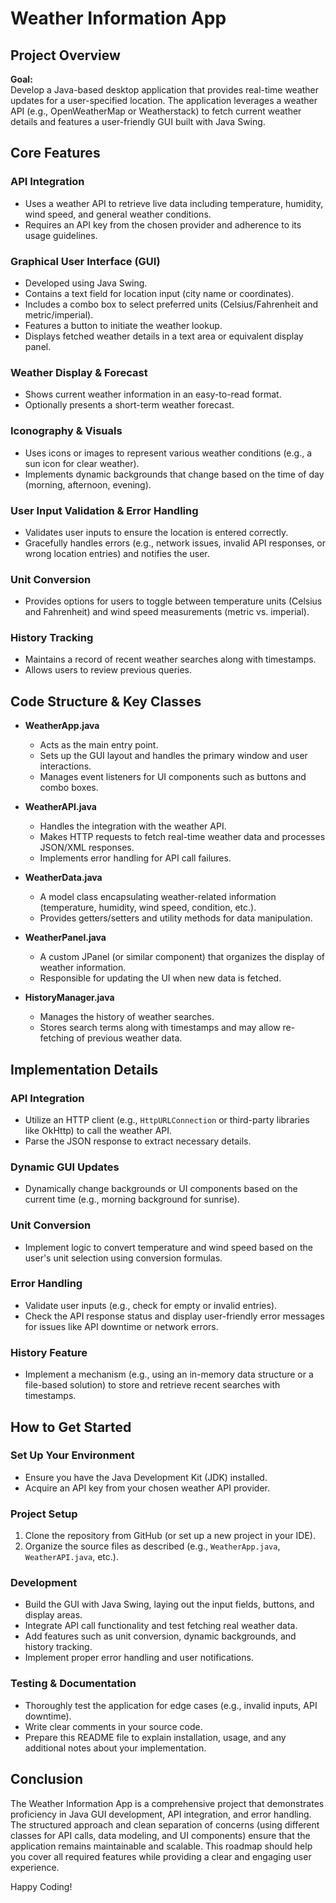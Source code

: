 # Weather Information App

## Project Overview

**Goal:**  
Develop a Java-based desktop application that provides real-time weather updates for a user-specified location. The application leverages a weather API (e.g., OpenWeatherMap or Weatherstack) to fetch current weather details and features a user-friendly GUI built with Java Swing.

## Core Features

### API Integration
- Uses a weather API to retrieve live data including temperature, humidity, wind speed, and general weather conditions.
- Requires an API key from the chosen provider and adherence to its usage guidelines.

### Graphical User Interface (GUI)
- Developed using Java Swing.
- Contains a text field for location input (city name or coordinates).
- Includes a combo box to select preferred units (Celsius/Fahrenheit and metric/imperial).
- Features a button to initiate the weather lookup.
- Displays fetched weather details in a text area or equivalent display panel.

### Weather Display & Forecast
- Shows current weather information in an easy-to-read format.
- Optionally presents a short-term weather forecast.

### Iconography & Visuals
- Uses icons or images to represent various weather conditions (e.g., a sun icon for clear weather).
- Implements dynamic backgrounds that change based on the time of day (morning, afternoon, evening).

### User Input Validation & Error Handling
- Validates user inputs to ensure the location is entered correctly.
- Gracefully handles errors (e.g., network issues, invalid API responses, or wrong location entries) and notifies the user.

### Unit Conversion
- Provides options for users to toggle between temperature units (Celsius and Fahrenheit) and wind speed measurements (metric vs. imperial).

### History Tracking
- Maintains a record of recent weather searches along with timestamps.
- Allows users to review previous queries.

## Code Structure & Key Classes

- **WeatherApp.java**  
  - Acts as the main entry point.
  - Sets up the GUI layout and handles the primary window and user interactions.
  - Manages event listeners for UI components such as buttons and combo boxes.

- **WeatherAPI.java**  
  - Handles the integration with the weather API.
  - Makes HTTP requests to fetch real-time weather data and processes JSON/XML responses.
  - Implements error handling for API call failures.

- **WeatherData.java**  
  - A model class encapsulating weather-related information (temperature, humidity, wind speed, condition, etc.).
  - Provides getters/setters and utility methods for data manipulation.

- **WeatherPanel.java**  
  - A custom JPanel (or similar component) that organizes the display of weather information.
  - Responsible for updating the UI when new data is fetched.

- **HistoryManager.java**  
  - Manages the history of weather searches.
  - Stores search terms along with timestamps and may allow re-fetching of previous weather data.

## Implementation Details

### API Integration
- Utilize an HTTP client (e.g., `HttpURLConnection` or third-party libraries like OkHttp) to call the weather API.
- Parse the JSON response to extract necessary details.

### Dynamic GUI Updates
- Dynamically change backgrounds or UI components based on the current time (e.g., morning background for sunrise).

### Unit Conversion
- Implement logic to convert temperature and wind speed based on the user's unit selection using conversion formulas.

### Error Handling
- Validate user inputs (e.g., check for empty or invalid entries).
- Check the API response status and display user-friendly error messages for issues like API downtime or network errors.

### History Feature
- Implement a mechanism (e.g., using an in-memory data structure or a file-based solution) to store and retrieve recent searches with timestamps.

## How to Get Started

### Set Up Your Environment
- Ensure you have the Java Development Kit (JDK) installed.
- Acquire an API key from your chosen weather API provider.

### Project Setup
1. Clone the repository from GitHub (or set up a new project in your IDE).
2. Organize the source files as described (e.g., `WeatherApp.java`, `WeatherAPI.java`, etc.).

### Development
- Build the GUI with Java Swing, laying out the input fields, buttons, and display areas.
- Integrate API call functionality and test fetching real weather data.
- Add features such as unit conversion, dynamic backgrounds, and history tracking.
- Implement proper error handling and user notifications.

### Testing & Documentation
- Thoroughly test the application for edge cases (e.g., invalid inputs, API downtime).
- Write clear comments in your source code.
- Prepare this README file to explain installation, usage, and any additional notes about your implementation.

## Conclusion

The Weather Information App is a comprehensive project that demonstrates proficiency in Java GUI development, API integration, and error handling. The structured approach and clean separation of concerns (using different classes for API calls, data modeling, and UI components) ensure that the application remains maintainable and scalable. This roadmap should help you cover all required features while providing a clear and engaging user experience.

Happy Coding!